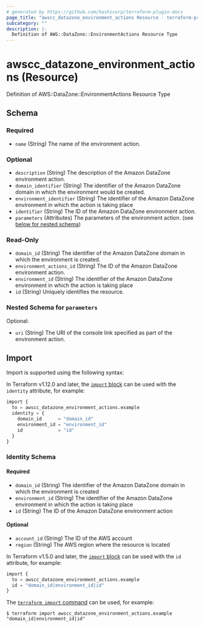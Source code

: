 ```yaml
---
# generated by https://github.com/hashicorp/terraform-plugin-docs
page_title: "awscc_datazone_environment_actions Resource - terraform-provider-awscc"
subcategory: ""
description: |-
  Definition of AWS::DataZone::EnvironmentActions Resource Type
---
```


# awscc_datazone_environment_actions (Resource)

Definition of AWS::DataZone::EnvironmentActions Resource Type



<!-- schema generated by tfplugindocs -->
## Schema

### Required

- `name` (String) The name of the environment action.

### Optional

- `description` (String) The description of the Amazon DataZone environment action.
- `domain_identifier` (String) The identifier of the Amazon DataZone domain in which the environment would be created.
- `environment_identifier` (String) The identifier of the Amazon DataZone environment in which the action is taking place
- `identifier` (String) The ID of the Amazon DataZone environment action.
- `parameters` (Attributes) The parameters of the environment action. (see [below for nested schema](#nestedatt--parameters))

### Read-Only

- `domain_id` (String) The identifier of the Amazon DataZone domain in which the environment is created.
- `environment_actions_id` (String) The ID of the Amazon DataZone environment action.
- `environment_id` (String) The identifier of the Amazon DataZone environment in which the action is taking place
- `id` (String) Uniquely identifies the resource.

<a id="nestedatt--parameters"></a>
### Nested Schema for `parameters`

Optional:

- `uri` (String) The URI of the console link specified as part of the environment action.

## Import

Import is supported using the following syntax:

In Terraform v1.12.0 and later, the [`import` block](https://developer.hashicorp.com/terraform/language/import) can be used with the `identity` attribute, for example:

```terraform
import {
  to = awscc_datazone_environment_actions.example
  identity = {
    domain_id      = "domain_id"
    environment_id = "environment_id"
    id             = "id"
  }
}
```

<!-- schema generated by tfplugindocs -->
### Identity Schema

#### Required

- `domain_id` (String) The identifier of the Amazon DataZone domain in which the environment is created
- `environment_id` (String) The identifier of the Amazon DataZone environment in which the action is taking place
- `id` (String) The ID of the Amazon DataZone environment action

#### Optional

- `account_id` (String) The ID of the AWS account
- `region` (String) The AWS region where the resource is located

In Terraform v1.5.0 and later, the [`import` block](https://developer.hashicorp.com/terraform/language/import) can be used with the `id` attribute, for example:

```terraform
import {
  to = awscc_datazone_environment_actions.example
  id = "domain_id|environment_id|id"
}
```

The [`terraform import` command](https://developer.hashicorp.com/terraform/cli/commands/import) can be used, for example:

```shell
$ terraform import awscc_datazone_environment_actions.example "domain_id|environment_id|id"
```
